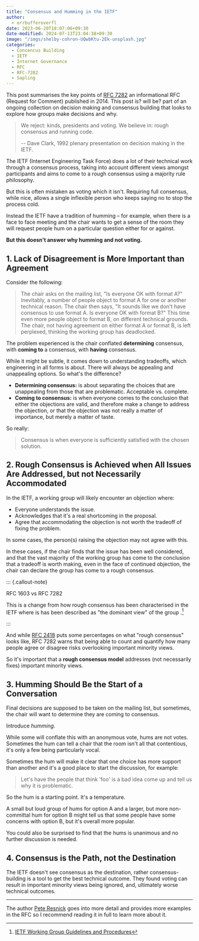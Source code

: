 ```yaml
---
title: "Consensus and Humming in the IETF"
author:
  - errbufferoverfl
date: 2023-06-20T18:07:06+09:30
date-modified: 2024-07-13T23:04:38+09:30
image: "/imgs/shelby-cohron-UQwbKtu-2Ek-unsplash.jpg"
categories:
  - Concencus Building
  - IETF
  - Internet Governance
  - RFC
  - RFC-7282
  - Sapling
---
```


This post summarises the key points of [RFC 7282](https://datatracker.ietf.org/doc/html/rfc7282) an informational RFC (Request for Comment) published in 2014. This post is? will be? part of an ongoing collection on decision making and consensus building that looks to explore how groups make decisions and why.

> We reject: kinds, presidents and voting.
> We believe in: rough consensus and running code.
> 
> -- Dave Clark, 1992 plenary presentation on decision making in the IETF.

The IETF (Internet Engineering Task Force) does a lot of their technical work through a consensus process, taking into account different views amongst participants and aims to come to a rough consensus using a majority rule philosophy.

But this is often mistaken as voting which it isn't. Requiring full consensus, while nice, allows a single inflexible person who keeps saying no to stop the process cold.

Instead the IETF have a tradition of humming – for example, when there is a face to face meeting and the chair wants to get a sense of the room they will request people hum on a particular question either for or against.

**But this doesn't answer why humming and not voting.**

## 1. Lack of Disagreement is More Important than Agreement

Consider the following:
> The chair asks on the mailing list, "Is everyone OK with format A?" Inevitably, a number of people object to format A for one or another technical reason. The chair then says, "It sounds like we don't have consensus to use format A. Is everyone OK with format B?" This time even more people object to format B, on different technical grounds. The chair, not having agreement on either format A or format B, is left perplexed, thinking the working group has deadlocked.

The problem experienced is the chair conflated **determining** consensus, with **coming to** a consensus, with **having** consensus.

While it might be subtle, it comes down to understanding tradeoffs, which engineering in all forms is about. There will always be appealing and unappealing options. So what's the difference?

- **Determining consensus:** is about separating the choices that are unappealing from those that are problematic. Acceptable vs. complete.
- **Coming to consensus:** is when everyone comes to the conclusion that either the objections are valid, and therefore make a change to address the objection, or that the objection was not really a matter of importance, but merely a matter of taste.

So really:

> Consensus is when everyone is sufficiently satisfied with the
   chosen solution.

## 2. Rough Consensus is Achieved when All Issues Are Addressed, but not Necessarily Accommodated

In the IETF, a working group will likely encounter an objection where:

- Everyone understands the issue.
- Acknowledges that it's a real shortcoming in the proposal.
- Agree that accommodating the objection is not worth the tradeoff of fixing the problem.

In some cases, the person(s) raising the objection may not agree with this.

In these cases, if the chair finds that the issue has been well considered, and that the vast majority of the working group has come to the conclusion that a tradeoff is worth making, even in the face of continued objection, the chair can declare the group has come to a rough consensus.

::: {.callout-note}

RFC 1603 vs RFC 7282

This is a change from how rough consensus has been characterised in the IETF where is has been described as "the dominant view" of the group .[^1]

:::

And while [RFC 2418](https://www.rfc-editor.org/rfc/rfc2418.html) puts some percentages on what "rough consensus" looks like, RFC 7282 warns that being able to count and quantify how many people agree or disagree risks overlooking important minority views.

So it's important that a **rough consensus model** addresses (not necessarily fixes) important minority views.

## 3. Humming Should Be the Start of a Conversation

Final decisions are supposed to be taken on the mailing list, but sometimes, the chair will want to determine they are coming to consensus.

Introduce *humming*.

While some will conflate this with an anonymous vote, hums are not votes. Sometimes the hum can tell a chair that the room isn't all that contentious, it's only a few being particularly vocal.

Sometimes the hum will make it clear that one choice has more support than another and it's a good place to start the discussion, for example:

> Let's have the people that think 'foo' is a bad idea come up and tell us why it is problematic.

So the hum is a starting point. It's a temperature.

A small but loud group of hums for option A and a larger, but more non-committal hum for option B might tell us that some people have some concerns with option B, but it's overall more popular.

You could also be surprised to find that the hums is unanimous and no further discussion is needed.

## 4. Consensus is the Path, not the Destination

The IETF doesn't see consensus as the destination, rather consensus-building is a tool to get the best technical outcome. They found voting can result in important minority views being ignored, and, ultimately worse technical outcomes.

---

The author [Pete Resnick](https://www.episteme.net/Work/) goes into more detail and provides more examples in the RFC so I recommend reading it in full to learn more about it.

[^1]: [IETF Working Group Guidelines and Procedures](https://datatracker.ietf.org/doc/html/rfc1603)
